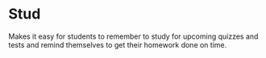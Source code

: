 # Stud

Makes it easy for students to remember to study for upcoming quizzes and tests and remind themselves to get their homework done on time.
